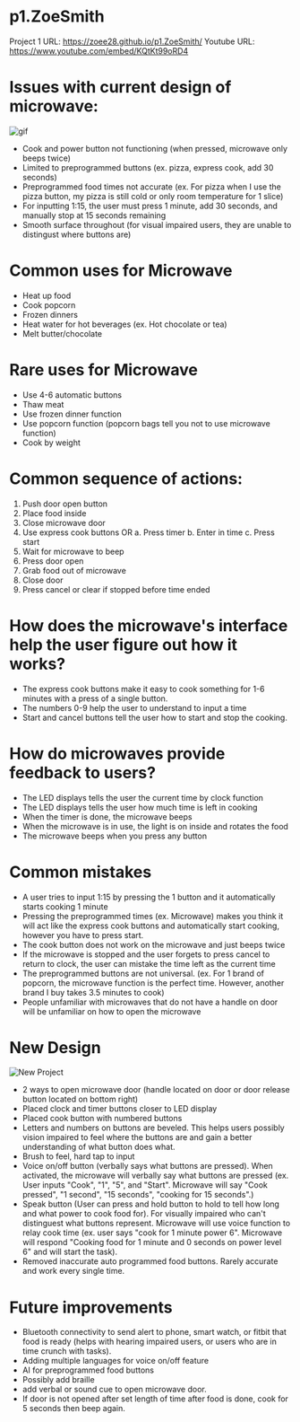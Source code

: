 # p1.ZoeSmith
Project 1 URL: https://zoee28.github.io/p1.ZoeSmith/
Youtube URL: https://www.youtube.com/embed/KQtKt99oRD4


# Issues with current design of microwave:
![gif](https://user-images.githubusercontent.com/74264662/109456297-24351c00-7a1e-11eb-9dd2-96083811b8d2.gif)

- Cook and power button not functioning (when pressed, microwave only beeps twice)
- Limited to preprogrammed buttons (ex. pizza, express cook, add 30 seconds)
- Preprogrammed food times not accurate (ex. For pizza when I use the pizza button, my pizza is still cold or only room temperature for 1 slice)
- For inputting 1:15, the user must press 1 minute, add 30 seconds, and manually stop at 15 seconds remaining
- Smooth surface throughout (for visual impaired users, they are unable to distingust where buttons are)

# Common uses for Microwave
- Heat up food
-	Cook popcorn
-	Frozen dinners
-	Heat water for hot beverages (ex. Hot chocolate or tea)
-	Melt butter/chocolate

# Rare uses for Microwave
-	Use 4-6 automatic buttons
-	Thaw meat
-	Use frozen dinner function
-	Use popcorn function (popcorn bags tell you not to use microwave function)
-	Cook by weight

# Common sequence of actions:
1.	Push door open button
2.	Place food inside
3.	Close microwave door
4.	Use express cook buttons OR
a.	Press timer
b.	Enter in time 
c.	Press start
5.	Wait for microwave to beep
6.	Press door open 
7.	Grab food out of microwave
8.	Close door
9.	Press cancel or clear if stopped before time ended 

# How does the microwave's interface help the user figure out how it works?
-	The express cook buttons make it easy to cook something for 1-6 minutes with a press of a single button. 
-	The numbers 0-9 help the user to understand to input a time
-	Start and cancel buttons tell the user how to start and stop the cooking. 

# How do microwaves provide feedback to users?
-	The LED displays tells the user the current time by clock function
-	The LED displays tells the user how much time is left in cooking
-	When the timer is done, the microwave beeps
-	When the microwave is in use, the light is on inside and rotates the food
-	The microwave beeps when you press any button

# Common mistakes
-	A user tries to input 1:15 by pressing the 1 button and it automatically starts cooking 1 minute
-	Pressing the preprogrammed times (ex. Microwave) makes you think it will act like the express cook buttons and automatically start cooking, however you have to press start.
-	The cook button does not work on the microwave and just beeps twice 
-	If the microwave is stopped and the user forgets to press cancel to return to clock, the user can mistake the time left as the current time
-	The preprogrammed buttons are not universal. (ex. For 1 brand of popcorn, the microwave function is the perfect time. However, another brand I buy takes 3.5 minutes to cook)
-	People unfamiliar with microwaves that do not have a handle on door will be unfamiliar on how to open the microwave

# New Design
![New Project](https://user-images.githubusercontent.com/74264662/109454979-2b0e5f80-7a1b-11eb-9f80-b42c37af8471.jpg)
- 2 ways to open microwave door (handle located on door or door release button located on bottom right)
- Placed clock and timer buttons closer to LED display
- Placed cook button with numbered buttons
- Letters and numbers on buttons are beveled. This helps users possibly vision impaired to feel where the buttons are and gain a better understanding of what button does what. 
- Brush to feel, hard tap to input
- Voice on/off button (verbally says what buttons are pressed). When activated, the microwave will verbally say what buttons are pressed (ex. User inputs "Cook", "1", "5", and "Start". Microwave will say "Cook pressed", "1 second", "15 seconds", "cooking for 15 seconds".)
- Speak button (User can press and hold button to hold to tell how long and what power to cook food for). For visually impaired who can't distinguest what buttons represent. Microwave will use voice function to relay cook time (ex. user says "cook for 1 minute power 6". Microwave will respond "Cooking food for 1 minute and 0 seconds on power level 6" and will start the task). 
- Removed inaccurate auto programmed food buttons. Rarely accurate and work every single time. 

# Future improvements
- Bluetooth connectivity to send alert to phone, smart watch, or fitbit that food is ready (helps with hearing impaired users, or users who are in time crunch with tasks).
- Adding multiple languages for voice on/off feature
- AI for preprogrammed food buttons
- Possibly add braille
- add verbal or sound cue to open microwave door.
- If door is not opened after set length of time after food is done, cook for 5 seconds then beep again.



